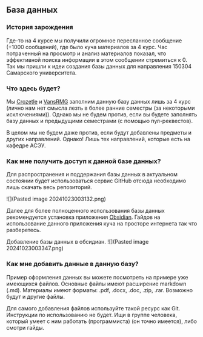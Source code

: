 ## База данных

### История зарождения

Где-то на 4 курсе мы получили огромное пересланное сообщение (+1000 сообщений), где было куча материалов за 4 курс. Час потраченный на просмотр и анализ материалов показал, что эффективной поиска информации в этом сообщении стремиться к 0. Так мы пришли к идеи создания базы данных для направления 150304 Самарского университета.

### Что здесь будет?

Мы [Crozetle](https://github.com/Crozetle) и [VansRMG](https://github.com/VansRMG) заполним данную базу данных лишь за 4 курс (лично нам нет смысла лезть в более ранние семестры (за некоторыми исключениями)). Однако мы не будем против, если вы будете заполнять базу данных и предыдущими семестрами (с помощью пул-реквестов).

В целом мы не будем даже против, если будут добавлены предметы и других направлений. Однако! Лишь тех направлений, которые есть на кафедре АСЭУ.

### Как мне получить доступ к данной базе данных?

Для распространения и поддержания базы данных в актуальном состоянии будет использоваться сервис GitHub отсюда необходимо лишь скачать весь репозиторий.

![](Pasted image 20241023003132.png)

Далее для более полноценного использования базы данных рекомендуется установка приложения [Obsidian](https://obsidian.md). Гайдов на использование данного приложения куча на просторе интернета так что разберетесь.

Добавление базы данных в обсидиан.
![](Pasted image 20241023003347.png)
### Как мне добавить данные в данную базу?

Пример оформления данных вы можете посмотреть на примере уже имеющихся файлов. Основные файлы имеют расширение markdown (.md). Материалы имеют форматы: .pdf, .docx, .doc, .zip, .rar. Возможно будут и другие файлы.

Для самого добавления файлов используйте такой ресурс как Git. Инструкции по использованию не будет. Ищи в группе человека, который умеет с ним работать (программиста) (он точно имеется), либо смотри гайды.
